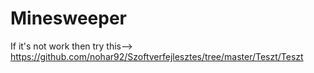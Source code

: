# Minesweeper

If it's not work then try this--> https://github.com/nohar92/Szoftverfejlesztes/tree/master/Teszt/Teszt
